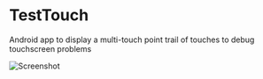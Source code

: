 TestTouch
=========

Android app to display a multi-touch point trail of touches to debug touchscreen problems

![Screenshot](https://raw.github.com/Evosysdev/TestTouch/master/assets/Screenshot1.png)
